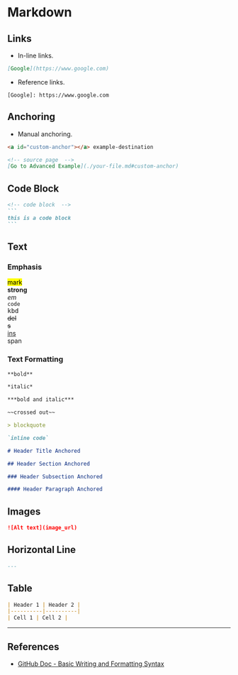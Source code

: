 # Markdown

## Links

- In-line links.

```markdown
[Google](https://www.google.com)
```

- Reference links.

```
[Google]: https://www.google.com
```

## Anchoring

- Manual anchoring.

```markdown
<a id="custom-anchor"></a> example-destination

<!-- source page  -->
[Go to Advanced Example](./your-file.md#custom-anchor)
```

## Code Block

````markdown
<!-- code block  -->
```
this is a code block
```
````
## Text

### Emphasis

<mark>mark</mark>  
<strong>strong</strong>  
<em>em</em>  
<code>code</code>  
<kbd>kbd</kbd>  
<del>del</del>  
<s>s</s>  
<ins>ins</ins>  
<span>span</span>

### Text Formatting

```markdown
**bold**

*italic*

***bold and italic***

~~crossed out~~

> blockquote

`inline code`

# Header Title Anchored

## Header Section Anchored

### Header Subsection Anchored

#### Header Paragraph Anchored
```

## Images

```markdown
![Alt text](image_url)
```

## Horizontal Line

```markdown
---
```

## Table

```markdown
| Header 1 | Header 2 |
|----------|----------|
| Cell 1 | Cell 2 |
```

---

## References

* [GitHub Doc - Basic Writing and Formatting Syntax](https://docs.github.com/en/get-started/writing-on-github/getting-started-with-writing-and-formatting-on-github/basic-writing-and-formatting-syntax)

